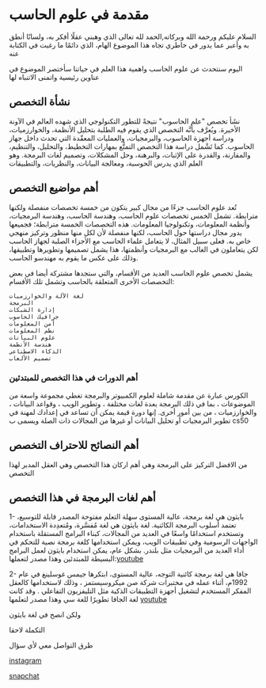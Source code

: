 
# مقدمة في علوم الحاسب

السلام عليكم ورحمة الله وبركاته,الحمد لله تعالى الذي وهبني عقلًا أفكر به، ولسانًا أنطق به وأعبر عما يدور في خاطري تجاه هذا الموضوع الهام، الذي دائمًا ما رغبت في الكتابة عنه

اليوم سنتحدث عن علوم الحاسب واهمية هذا العلم في حياتنا 
سأختصر الموضوع في عناوين رئيسية واتمنى الاتنباه لها 


## نشأة التخصص
نشَأ تخصص "علم الحاسوب" نتيجةً للتطور التكنولوجي الذي شهده العالم في الآونة الأخيرة. ويُعرَّف بأنَّه التخصص الذي يقوم فيه الطلبة بتحليل الأنظمة، والخوارزميات، ودراسة أجهزة الحاسوب، والبرمجيات، والعمليات المعقّدة التي تحدث داخل جهاز الحاسوب. كما تَشْمل دراسة هذا التخصص التمتُّع بمهارات التخطيط، والتحليل، والتنظيم، والمقارنة، والقدرة على الإثبات، والبرهنة، وحل المشكلات، وتصميم لغات البرمجة. وهو العلم الذي يدرس الحوسبة، ومعالجة البيانات، والنظريات، والتطبيقات

## أهم مواضيع التخصص
تُعد علوم الحاسب جزءًا من مجال كبير يتكون من خمسة تخصصات منفصلة ولكنها مترابطة. تشمل الخمس تخصصات علوم الحاسب، وهندسة الحاسب، وهندسة البرمجيات، وأنظمة المعلومات، وتكنولوجيا المعلومات. هذه التخصصات الخمسة مترابطة؛ فجميعها يدور مجال دراستها حول الحاسب، لكنها منفصلة لأن لكل منها منظور وتركيز منهجي خاص به. فعلى سبيل المثال، لا يتعامل علماء الحاسب مع الأجزاء الصلبة لجهاز الحاسب لكن يتعاملون في الغالب مع البرمجيات وأنظمتها، هذا يشمل تصميمها وتطويرها وتطبيقها، وذلك على عكس ما يقوم به مهندسو الحاسب.

يشمل تخصص علوم الحاسب العديد من الأقسام، والتي ستجدها مشتركة أيضا في بعض التخصصات الأخرى المتعلقة بالحاسب وتشمل تلك الأقسام:

    لغة الآلة والخوارزميات
    البرمجة
    إدارة الشبكات
    جرافيك الحاسوب
    أمن المعلومات
    نظم المعلومات
    علوم البيانات
    هندسة الأنظمة
    الذكاء الاصطناعي
    تصميم الألعاب

### أهم الدورات في هذا التخصص للمبتدئين 
الكورس عبارة عن مقدمة شاملة لعلوم الكمبيوتر والبرمجة تغطي مجموعة واسعة من الموضوعات ، بما في ذلك البرمجة بعدة لغات مختلفة ، وتطوير الويب ، وقواعد البيانات ، والخوارزميات ، من بين أمور أخرى. إنها دورة قيمة يمكن أن تساعد في إعدادك لمهنة في تطوير البرمجيات أو تحليل البيانات أو غيرها من المجالات ذات الصلة ويسمى ب cs50

## أهم النصائح للاحتراف التخصص 

من الافضل التركيز على البرمجة وهي أهم اركان هذا التخصص وهي العقل المدبر لهذا التخصص 

## أهم لغات البرمجة في هذا التخصص 

1- بايثون هي لغة برمجة، عالية المستوى سهلة التعلم مفتوحة المصدر قابلة للتوسيع، تعتمد أسلوب البرمجة الكائنية. لغة بايثون هي لغة مُفسَّرة، ومُتعدِدة الاستخدامات، وتستخدم استخدامًا واسعًا في العديد من المجالات، كبناء البرامج المستقلة باستخدام الواجهات الرسومية وفي تطبيقات الويب، ويمكن استخدامها كلغة برمجة نصية للتحكم في أداء العديد من البرمجيات مثل بلندر. بشكل عام، يمكن استخدام بايثون لعمل البرامج البسيطة للمبتدئين 
وهذا مصدر لتعملها:[youtube](https://youtube.com/playlist?list=PLDoPjvoNmBAyE_gei5d18qkfIe-Z8mocs&si=aTE-Pt54merEmFjd)

2- جافا هي لغة برمجة كائنية التوجه، عالية المستوى، ابتكرها جيمس غوسلينغ في عام 1992م، أثناء عمله في مختبرات شركة صن ميكروسيستمز ، وذلك لاستخدامها كالعقل المفكر المستخدم لتشغيل أجهزة التطبيقات الذكية مثل التليفزيون التفاعلي . وقد كانت لغة الجافا تطويرًا للغة سي وهذا مصدر لتعلمها [youtube](https://youtube.com/playlist?list=PLCi9_wQUeSMU9lnFeub4Vb27S5TnwesCy&si=_cDjRJfJo7rEJXAM)



ولكن انصح في لغة بايثون


التكملة لاحقا

طرق التواصل معي لأي سؤال 

[instagram](https://instagram.com/z_z5r)

[snapchat](https://snapchat.com/z_z5r)
